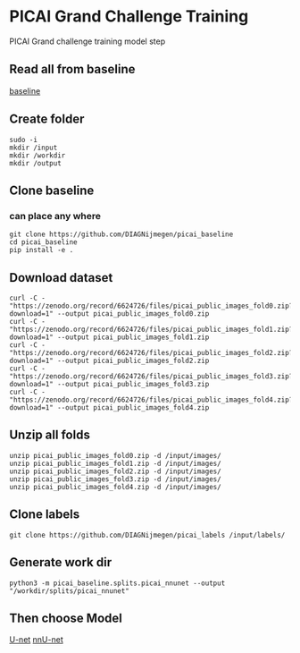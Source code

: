 # PICAI Grand Challenge Training
PICAI Grand challenge training model step

## Read all from baseline
[baseline](https://github.com/DIAGNijmegen/picai_baseline)

## Create folder
```
sudo -i
mkdir /input
mkdir /workdir
mkdir /output
```

## Clone baseline
### can place any where
```
git clone https://github.com/DIAGNijmegen/picai_baseline
cd picai_baseline
pip install -e .
```

## Download dataset
```
curl -C - "https://zenodo.org/record/6624726/files/picai_public_images_fold0.zip?download=1" --output picai_public_images_fold0.zip
curl -C - "https://zenodo.org/record/6624726/files/picai_public_images_fold1.zip?download=1" --output picai_public_images_fold1.zip
curl -C - "https://zenodo.org/record/6624726/files/picai_public_images_fold2.zip?download=1" --output picai_public_images_fold2.zip
curl -C - "https://zenodo.org/record/6624726/files/picai_public_images_fold3.zip?download=1" --output picai_public_images_fold3.zip
curl -C - "https://zenodo.org/record/6624726/files/picai_public_images_fold4.zip?download=1" --output picai_public_images_fold4.zip
```

## Unzip all folds
```
unzip picai_public_images_fold0.zip -d /input/images/
unzip picai_public_images_fold1.zip -d /input/images/
unzip picai_public_images_fold2.zip -d /input/images/
unzip picai_public_images_fold3.zip -d /input/images/
unzip picai_public_images_fold4.zip -d /input/images/
```

## Clone labels
```
git clone https://github.com/DIAGNijmegen/picai_labels /input/labels/
```

## Generate work dir
```
python3 -m picai_baseline.splits.picai_nnunet --output "/workdir/splits/picai_nnunet"
```


## Then choose Model
[U-net](U-net)
[nnU-net](nnU-net)
